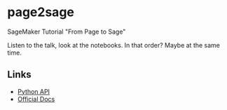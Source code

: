 # page2sage
SageMaker Tutorial "From Page to Sage"

Listen to the talk, look at the notebooks. In that order? Maybe at the same time.

## Links

* [Python API](https://sagemaker.readthedocs.io/en/v2.70.0)
* [Official Docs](https://docs.aws.amazon.com/sagemaker)

